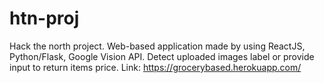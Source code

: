 # htn-proj
Hack the north project.
Web-based application made by using ReactJS, Python/Flask, Google Vision API.
Detect uploaded images label or provide input to return items price.
Link: https://grocerybased.herokuapp.com/

